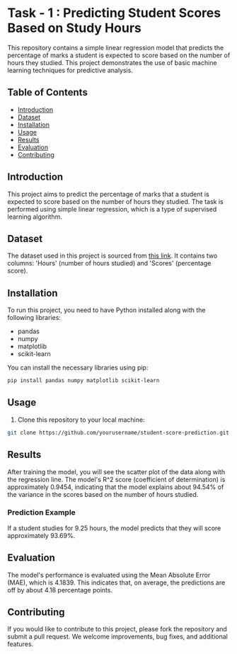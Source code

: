 # Task - 1 : Predicting Student Scores Based on Study Hours

This repository contains a simple linear regression model that predicts the percentage of marks a student is expected to score based on the number of hours they studied. This project demonstrates the use of basic machine learning techniques for predictive analysis.

## Table of Contents
- [Introduction](#introduction)
- [Dataset](#dataset)
- [Installation](#installation)
- [Usage](#usage)
- [Results](#results)
- [Evaluation](#evaluation)
- [Contributing](#contributing)

## Introduction

This project aims to predict the percentage of marks that a student is expected to score based on the number of hours they studied. The task is performed using simple linear regression, which is a type of supervised learning algorithm.

## Dataset

The dataset used in this project is sourced from [this link](http://bit.ly/w-data). It contains two columns: 'Hours' (number of hours studied) and 'Scores' (percentage score).

## Installation

To run this project, you need to have Python installed along with the following libraries:

- pandas
- numpy
- matplotlib
- scikit-learn

You can install the necessary libraries using pip:

```bash
pip install pandas numpy matplotlib scikit-learn
```

## Usage

1. Clone this repository to your local machine:

```bash
git clone https://github.com/yourusername/student-score-prediction.git
```


## Results

After training the model, you will see the scatter plot of the data along with the regression line. The model's R^2 score (coefficient of determination) is approximately 0.9454, indicating that the model explains about 94.54% of the variance in the scores based on the number of hours studied.

### Prediction Example

If a student studies for 9.25 hours, the model predicts that they will score approximately 93.69%.

## Evaluation

The model's performance is evaluated using the Mean Absolute Error (MAE), which is 4.1839. This indicates that, on average, the predictions are off by about 4.18 percentage points.

## Contributing

If you would like to contribute to this project, please fork the repository and submit a pull request. We welcome improvements, bug fixes, and additional features.
